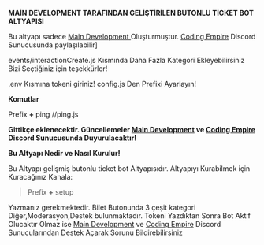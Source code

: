 **MAİN DEVELOPMENT TARAFINDAN GELİŞTİRİLEN BUTONLU TİCKET BOT ALTYAPISI**

Bu altyapı sadece [Main Development ](https://discord.gg/sPd7D6yF6g)Oluşturmuştur. [Coding Empire](https://discord.gg/vWr3HGqaXQ) Discord Sunucusunda paylaşılabilir]

events/interactionCreate.js Kısmında Daha Fazla Kategori Ekleyebilirsiniz Bizi Seçtiğiniz için teşekkürler!

.env Kısmına tokeni giriniz!
config.js Den Prefixi Ayarlayın!

**Komutlar**

Prefix **+** ping    //ping.js

**Gittikçe eklenecektir. Güncellemeler [Main Development](https://discord.gg/sPd7D6yF6g) ve [Coding Empire](https://discord.gg/vWr3HGqaXQ) Discord Sunucusunda Duyurulacaktır!**

**Bu Altyapı Nedir ve Nasıl Kurulur!**

  Bu Altyapı gelişmiş butonlu ticket bot Altyapısıdır. Altyapıyı Kurabilmek için Kuracağınız Kanala:

> Prefix **+** setup

Yazmanız gerekmektedir. Bilet Butonunda 3 çeşit kategori Diğer,Moderasyon,Destek bulunmaktadır. Tokeni Yazdıktan Sonra Bot Aktif Olucaktır Olmaz ise 
[Main Development](https://discord.gg/sPd7D6yF6g) ve [Coding Empire](https://discord.gg/vWr3HGqaXQ) Discord Sunucularından Destek Açarak Sorunu Bildirebilirsiniz